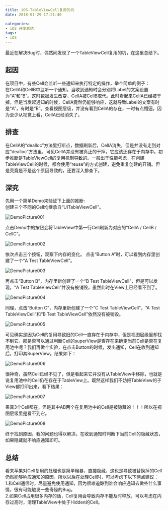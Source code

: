 ```yaml
---
title: iOS-TableViewCell复用的坑
date: 2018-01-29 17:21:40

categories:
- iOS 开发总结
tags:
- iOS
---
```

最近在解决Bug时，偶然间发现了一个TableViewCell复用的坑，在这里总结下。

<!-- more -->

## 起因
在项目中，有些Cell会监听一些通知来执行特定的操作，举个简单的例子：  
在CellA和CellB中监听一个通知，当收到通知时会分别将Label的文案设置为“A”和“B”。这时数据发生改变，CellA被CellB取代。此时看起来CellA已经被干掉，但是当发起通知的时候，CellA竟然仍能够响应，这就导致Label的文案有时是“A”，有时是“B”。查看视图层级，并没有看到CellA的存在，一时有点懵逼，因为至少从视觉上看，CellA已经消失了。
## 排查
在CellA的“dealloc”方法里打断点，数据刷新后，CellA消失，但是并没有走到对应“dealloc”方法里，可见CellA并没有被真正的干掉，它应该还存在于内存中。初步推断是TableViewCell的复用机制导致的。一般出于性能考虑，在创建TableViewCell的时候，都会使用“reuse”的方式创建，避免重复创建的开销。但是究竟是不是这个原因导致的，还要深入排查下。
## 深究
先用一个简单Demo来验证下上面的推断:  
创建三个不同的Cell均继承自“UITableViewCell”。

![DemoPicture001](https://raw.githubusercontent.com/ChiRenhua/Resource/master/WebImage/iOS-TableViewCell%E5%A4%8D%E7%94%A8%E7%9A%84%E5%9D%91/002.png)

点击Demo中的按钮会将TableView中第一行Cell刷新为对应的“CellA / CellB / CellC”。

![DemoPicture002](https://raw.githubusercontent.com/ChiRenhua/Resource/master/WebImage/iOS-TableViewCell%E5%A4%8D%E7%94%A8%E7%9A%84%E5%9D%91/001.png)

依次点击三个按钮，观察下内存的变化。
点击“Button A”时，可以看到内存里创建了一个“A Test TableViewCell”。

![DemoPicture003](https://raw.githubusercontent.com/ChiRenhua/Resource/master/WebImage/iOS-TableViewCell%E5%A4%8D%E7%94%A8%E7%9A%84%E5%9D%91/003.png)

再点击“Button B”，内存里新创建了一个“B Test TableViewCell”，但是可以发现，“A Test TableViewCell”并没有被销毁，虽然此时在View上已经看不到了。

![DemoPicture004](https://raw.githubusercontent.com/ChiRenhua/Resource/master/WebImage/iOS-TableViewCell%E5%A4%8D%E7%94%A8%E7%9A%84%E5%9D%91/004.png)

同理，点击“Button C”，内存里新创建了一个“C Test TableViewCell”，“A Test TableViewCell”和“B Test TableViewCell”依然没有被销毁。  

![DemoPicture005](https://raw.githubusercontent.com/ChiRenhua/Resource/master/WebImage/iOS-TableViewCell%E5%A4%8D%E7%94%A8%E7%9A%84%E5%9D%91/005.png)

可见确实是因为Cell的复用导致旧的Cell一直存在于内存中，但是视图层级里却找不到它。那是否可以通过判断Cell的superView是否存在来确定当前Cell是否在复用池中呢？我们再做个实验，在点击Button的时候，发出通知，Cell在收到通知后，打印其SuperView。结果如下：

![DemoPicture006](https://raw.githubusercontent.com/ChiRenhua/Resource/master/WebImage/iOS-TableViewCell%E5%A4%8D%E7%94%A8%E7%9A%84%E5%9D%91/006.png)

很神奇，虽然Cell已经不见了，但是看起来它并没有从TableView中移除，也就是说复用池中的Cell仍在存在于TableView上。既然这样我们不妨把TableView的子View都打印出来，看下结果：

![DemoPicture007](https://raw.githubusercontent.com/ChiRenhua/Resource/master/WebImage/iOS-TableViewCell%E5%A4%8D%E7%94%A8%E7%9A%84%E5%9D%91/007.png)

果真3个Cell都在，但是其中AB两个在复用池中的Cell是被隐藏的！！！所以在视图层级里是看不到它。

![DemoPicture008](https://raw.githubusercontent.com/ChiRenhua/Resource/master/WebImage/iOS-TableViewCell%E5%A4%8D%E7%94%A8%E7%9A%84%E5%9D%91/008.png)

终于找到原因，我的问题也得以解决，在收到通知时判断下当前Cell的隐藏状态，如果隐藏就不响应通知即可。

## 总结
看来苹果对Cell复用的处理也是简单粗暴，直接隐藏，这也是导致被替换掉的Cell仍然能够响应通知的原因。所以以后在处理Cell时，可以考虑下以下两点建议：  
1.和Cell通信时，尽量避免使用通知，因为很难追踪到谁会响应通知去做些什么事情，很有可能触发一些奇怪的Bug。  
2.如果Cell占用很多内存的话，Cell复用会导致内存不能及时释放，可以考虑在内存过高时，清理TableView中处于Hidden的Cell。